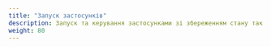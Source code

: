 ```yaml
---
title: "Запуск застосунків"
description: Запуск та керування застосунками зі збереженням стану так і без збереження стану"
weight: 80
---
```


